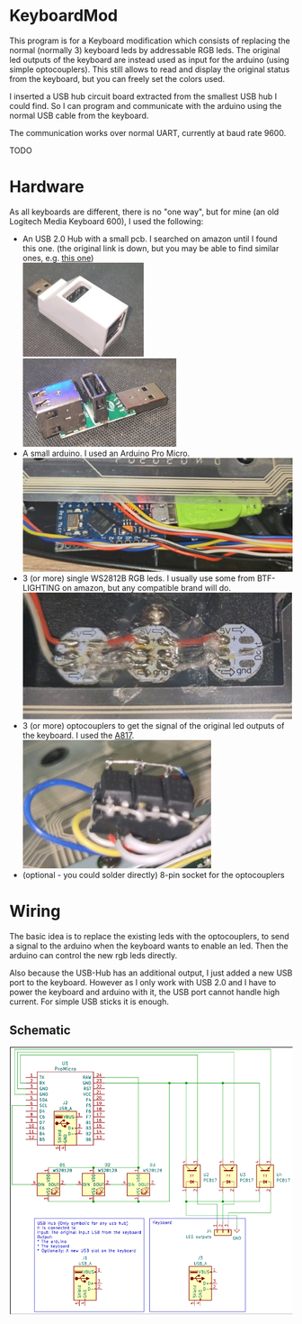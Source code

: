 # KeyboardMod

This program is for a Keyboard modification which consists of replacing the normal (normally 3) keyboard leds by addressable RGB leds.
The original led outputs of the keyboard are instead used as input for the arduino (using simple optocouplers).
This still allows to read and display the original status from the keyboard, but you can freely set the colors used.

I inserted a USB hub circuit board extracted from the smallest USB hub I could find. So I can program and communicate with the arduino using the 
normal USB cable from the keyboard. 

The communication works over normal UART, currently at baud rate 9600.  

TODO

# Hardware

As all keyboards are different, there is no "one way", but for mine (an old Logitech Media Keyboard 600), I used the following:
* An USB 2.0 Hub with a small pcb. I searched on amazon until I found this one. (the original link is down, but you may be able to find similar ones, e.g. [this one](https://www.amazon.de/ZHITING-Spliter-Adapter-Portable-Transfer/dp/B09L821NRH/ref=sr_1_26?__mk_de_DE=%C3%85M%C3%85%C5%BD%C3%95%C3%91&crid=186GPUQ3481I1&keywords=perfk+USB+2.0+Ports+Splitter+Adapter+Hub&qid=1682258382&s=computers&sprefix=perfk+usb+2.0+ports+splitter+adapter+hub%2Ccomputers%2C68&sr=1-26))  
    ![](doc/image/usb.jpg) ![](doc/image/usb_open.jpg)
* A small arduino. I used an Arduino Pro Micro.  
    ![](doc/image/arduino.jpg)
* 3 (or more) single WS2812B RGB leds. I usually use some from BTF-LIGHTING on amazon, but any compatible brand will do.  
    ![](doc/image/led.jpg)
* 3 (or more) optocouplers to get the signal of the original led outputs of the keyboard. I used the [A817](https://www.datasheet4u.com/datasheet-pdf/FairchildSemiconductor/A817/pdf.php?id=703678).  
    ![](doc/image/opto.jpg)
* (optional - you could solder directly) 8-pin socket for the optocouplers

# Wiring
The basic idea is to replace the existing leds with the optocouplers, to send a signal to the arduino when the keyboard wants to enable an led.
Then the arduino can control the new rgb leds directly.

Also because the USB-Hub has an additional output, I just added a new USB port to the keyboard. However as I only work with USB 2.0 and I have to power the keyboard and arduino with it, the USB port cannot handle high current. For simple USB sticks it is enough.

## Schematic
![](doc/image/schema.svg)